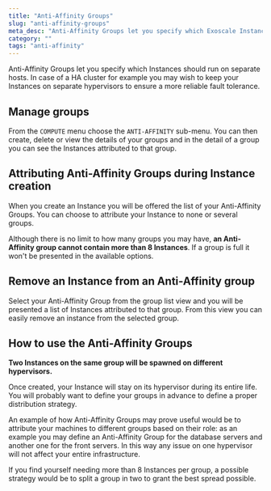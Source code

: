```yaml
---
title: "Anti-Affinity Groups"
slug: "anti-affinity-groups"
meta_desc: "Anti-Affinity Groups let you specify which Exoscale Instances should run on separate hypervisors. Learn how to manage these groups using our web interface"
category: ""
tags: "anti-affinity"
---
```


Anti-Affinity Groups let you specify which Instances should run on separate
hosts. In case of a HA cluster for example you may wish to keep your Instances
on separate hypervisors to ensure a more reliable fault tolerance.

## Manage groups
From the `COMPUTE` menu choose the `ANTI-AFFINITY` sub-menu. You can then
create, delete or view the details of your groups and in the detail of a group
you can see the Instances attributed to that group.

## Attributing Anti-Affinity Groups during Instance creation
When you create an Instance you will be offered the list of your
Anti-Affinity Groups. You can choose to attribute your Instance to none or
several groups.

Although there is no limit to how many groups you may have, **an Anti-Affinity
group cannot contain more than 8 Instances**. If a group is full it won't be
presented in the available options.

## Remove an Instance from an Anti-Affinity group
Select your Anti-Affinity Group from the group list view and you will be
presented a list of Instances attributed to that group. From this view you can
easily remove an instance from the selected group.

## How to use the Anti-Affinity Groups
**Two Instances on the same group will be spawned on different hypervisors.**

Once created, your Instance will stay on its hypervisor during its entire life.
You will probably want to define your groups in advance to define a proper
distribution strategy.

An example of how Anti-Affinity Groups may prove useful would be to attribute
your machines to different groups based on their role: as an example you may
define an Anti-Affinity Group for the database servers and another one for the
front servers. In this way any issue on one hypervisor will not affect your
entire infrastructure.

If you find yourself needing more than 8 Instances per group, a possible
strategy would be to split a group in two to grant the best spread possible.
